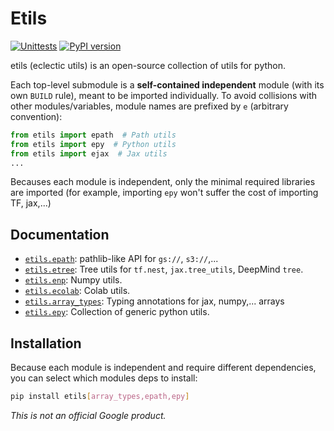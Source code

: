 # Etils

[![Unittests](https://github.com/google/etils/actions/workflows/pytest_and_autopublish.yml/badge.svg)](https://github.com/google/etils/actions/workflows/pytest_and_autopublish.yml)
[![PyPI version](https://badge.fury.io/py/etils.svg)](https://badge.fury.io/py/etils)

etils (eclectic utils) is an open-source collection of utils for python.

Each top-level submodule is a **self-contained independent** module (with its
own `BUILD` rule), meant to be imported individually. To avoid collisions with
other modules/variables, module names are prefixed by `e` (arbitrary convention):

```python
from etils import epath  # Path utils
from etils import epy  # Python utils
from etils import ejax  # Jax utils
...
```

Becauses each module is independent, only the minimal required libraries are
imported (for example, importing `epy` won't suffer the cost of importing TF,
jax,...)

## Documentation

* [`etils.epath`](https://github.com/google/etils/tree/main/etils/epath): pathlib-like API for `gs://`, `s3://`,...
* [`etils.etree`](https://github.com/google/etils/tree/main/etils/etree): Tree utils for `tf.nest`, `jax.tree_utils`, DeepMind `tree`.
* [`etils.enp`](https://github.com/google/etils/tree/main/etils/enp): Numpy utils.
* [`etils.ecolab`](https://github.com/google/etils/tree/main/etils/ecolab): Colab utils.
* [`etils.array_types`](https://github.com/google/etils/tree/main/etils/array_types): Typing annotations for jax, numpy,... arrays
* [`etils.epy`](https://github.com/google/etils/tree/main/etils/epy): Collection of generic python utils.

## Installation

Because each module is independent and require different dependencies, you
can select which modules deps to install:

```sh
pip install etils[array_types,epath,epy]
```

*This is not an official Google product.*
